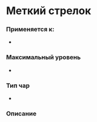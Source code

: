 # Меткий стрелок

### Применяется к:

*

### Максимальный уровень&#x20;

*

### Тип чар

*

### Описание&#x20;
